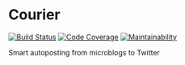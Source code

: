 # Courier

[![Build Status](https://travis-ci.com/mjm/courier.svg?branch=master)](https://travis-ci.com/mjm/courier)
[![Code Coverage](https://codecov.io/gh/mjm/courier/branch/master/graph/badge.svg)](https://codecov.io/gh/mjm/courier)
[![Maintainability](https://api.codeclimate.com/v1/badges/99b022798b6dd2cd6179/maintainability)](https://codeclimate.com/github/mjm/courier/maintainability)

Smart autoposting from microblogs to Twitter
